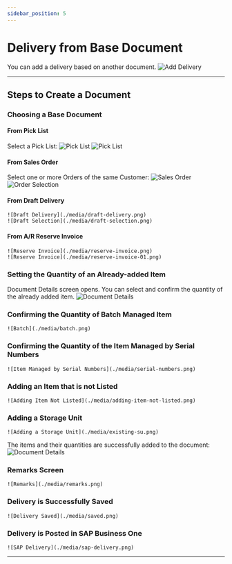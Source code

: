 ```yaml
---
sidebar_position: 5
---
```


# Delivery from Base Document

You can add a delivery based on another document.
![Add Delivery](./media/delivery-operations.png)

---

## Steps to Create a Document

### Choosing a Base Document

#### From Pick List

Select a Pick List:
    ![Pick List](./media/pick-list.png)
    ![Pick List](./media/pick-list-01.png)

#### From Sales Order

Select one or more Orders of the same Customer:
    ![Sales Order](./media/sales-order.png)
    ![Order Selection](./media/order-selection.png)

#### From Draft Delivery

    ![Draft Delivery](./media/draft-delivery.png)
    ![Draft Selection](./media/draft-selection.png)

#### From A/R Reserve Invoice

    ![Reserve Invoice](./media/reserve-invoice.png)
    ![Reserve Invoice](./media/reserve-invoice-01.png)

### Setting the Quantity of an Already-added Item

Document Details screen opens. You can select and confirm the quantity of the already added item.
    ![Document Details ](./media/doc-details.png)

### Confirming the Quantity of Batch Managed Item

    ![Batch](./media/batch.png)

### Confirming the Quantity of the Item Managed by Serial Numbers

    ![Item Managed by Serial Numbers](./media/serial-numbers.png)

### Adding an Item that is not Listed

    ![Adding Item Not Listed](./media/adding-item-not-listed.png)

### Adding a Storage Unit

    ![Adding a Storage Unit](./media/existing-su.png)

The items and their quantities are successfully added to the document:
    ![Document Details](./media/docdet-green.png)

### Remarks Screen

    ![Remarks](./media/remarks.png)

### Delivery is Successfully Saved

    ![Delivery Saved](./media/saved.png)

### Delivery is Posted in SAP Business One

    ![SAP Delivery](./media/sap-delivery.png)

---
